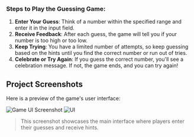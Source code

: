 ### Steps to Play the Guessing Game:

1. **Enter Your Guess**: Think of a number within the specified range and enter it in the input field.
2. **Receive Feedback**: After each guess, the game will tell you if your number is too high or too low.
3. **Keep Trying**: You have a limited number of attempts, so keep guessing based on the hints until you find the correct number or run out of tries.
4. **Celebrate or Try Again**: If you guess the correct number, you'll see a celebration message. If not, the game ends, and you can try again!

## Project Screenshots

Here is a preview of the game's user interface:

![Game UI Screenshot](C:\Users\DELL\IdeaProjects\GuessingGame\src\main\resources\templates\UI.png)
![UI](https://github.com/user-attachments/assets/d47d5b0b-673e-4f29-8231-bf2423dfbe97)


> This screenshot showcases the main interface where players enter their guesses and receive hints.
